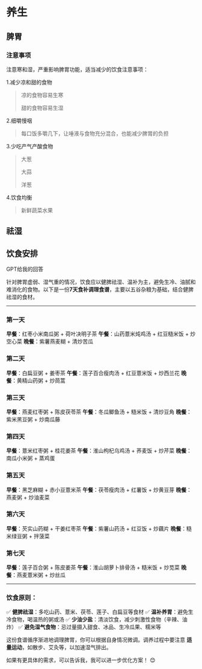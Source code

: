 # 养生

## 脾胃

### 注意事项

注意寒和湿，严重影响脾胃功能，适当减少的饮食注意事项：

1.减少凉和甜的食物

> 凉的食物容易生寒
>
> 甜的食物容易生湿

2.细嚼慢咽

>每口饭多嚼几下，让唾液与食物充分混合，也能减少脾胃的负担

3.少吃产气产酸食物

>大葱
>
>大蒜
>
>洋葱

4.饮食均衡

> 新鲜蔬菜水果



## 祛湿



## 饮食安排

GPT给我的回答

针对脾胃虚弱、湿气重的情况，饮食应以健脾祛湿、温补为主，避免生冷、油腻和难消化的食物。以下是一份**7天食补调理食谱**，主要以五谷杂粮为基础，结合健脾祛湿的食材。

------

### **第一天**

**早餐**：红枣小米南瓜粥 + 荷叶决明子茶
 **午餐**：山药薏米炖鸡汤 + 红豆糙米饭 + 炒空心菜
 **晚餐**：紫薯燕麦糊 + 清炒苦瓜

### **第二天**

**早餐**：白扁豆粥 + 姜枣茶
 **午餐**：莲子百合瘦肉汤 + 红豆薏米饭 + 炒西兰花
 **晚餐**：黄精山药粥 + 炒茼蒿

### **第三天**

**早餐**：燕麦红枣粥 + 陈皮茯苓茶
 **午餐**：冬瓜鲫鱼汤 + 糙米饭 + 清炒豆角
 **晚餐**：紫米黑豆粥 + 炒南瓜藤

### **第四天**

**早餐**：薏米红枣粥 + 桂花姜茶
 **午餐**：淮山枸杞乌鸡汤 + 荞麦饭 + 炒芹菜
 **晚餐**：南瓜小米粥 + 蒸鸡蛋

### **第五天**

**早餐**：黑芝麻糊 + 赤小豆薏米茶
 **午餐**：茯苓瘦肉汤 + 红薯饭 + 炒黄豆芽
 **晚餐**：燕麦粥 + 炒油麦菜

### **第六天**

**早餐**：芡实山药糊 + 干姜红枣茶
 **午餐**：紫薯山药汤 + 红豆饭 + 炒藕片
 **晚餐**：糙米绿豆粥 + 拌菠菜

### **第七天**

**早餐**：莲子百合粥 + 陈皮姜茶
 **午餐**：淮山胡萝卜排骨汤 + 糙米饭 + 炒苋菜
 **晚餐**：燕麦薏米粥 + 炒丝瓜

------

### **饮食原则：**

✅ **健脾祛湿**：多吃山药、薏米、茯苓、莲子、白扁豆等食材
 ✅ **温补养胃**：避免生冷食物，喝温热的粥或汤
 ✅ **少油少盐**：清淡饮食，减少刺激性食物（辛辣、油炸）
 ✅ **避免湿气食物**：忌过量摄入甜食、冰品、生冷瓜果、糯米等

这份食谱循序渐进地调理脾胃，你可以根据自身情况微调。调养过程中要注意 **适量运动**，如散步、艾灸等，以加速湿气排出。

如果有更具体的需求，可以告诉我，我可以进一步优化方案！ 😊



